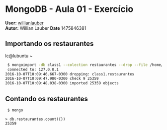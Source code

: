 # MongoDB - Aula 01 - Exercício  
**User:** [willianlauber](https://github.com/willianlauber)  
**Autor:** Willian Lauber
**Date** 1475846381

## Importando os restaurantes


lc@lubuntu ~

```bash
 $ mongoimport -db class1 --colection restaurantes --drop --file /home/lc/Downloads/restaurantes.json
 connected to: 127.0.0.1
2016-10-07T10:09:46.667-0300 dropping: class1.restaurantes
2016-10-07T10:09:47.980-0300 check 9 25359
2016-10-07T10:09:48.038-0300 imported 25359 objects

```
## Contando os restaurantes

```bash
 $ mongo
 ```
 ```MongoDB
 > db.restaurantes.count({})
25359
 ```
